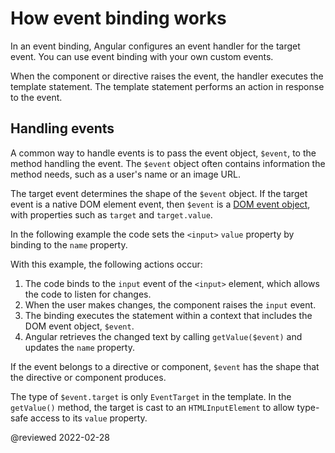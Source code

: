 
# How event binding works

In an event binding, Angular configures an event handler for the target event.
You can use event binding with your own custom events.

When the component or directive raises the event, the handler executes the template statement.
The template statement performs an action in response to the event.

## Handling events

A common way to handle events is to pass the event object, `$event`, to the method handling the event.
The `$event` object often contains information the method needs, such as a user's name or an image URL.

The target event determines the shape of the `$event` object.
If the target event is a native DOM element event, then `$event` is a [DOM event object](https://developer.mozilla.org/docs/Web/Events), with properties such as `target` and `target.value`.

In the following example the code sets the `<input>` `value` property by binding to the `name` property.

<code-example header="src/app/app.component.html" path="event-binding/src/app/app.component.html" region="event-binding-3"></code-example>

With this example, the following actions occur:

1.  The code binds to the `input` event of the `<input>` element, which allows the code to listen for changes.
1.  When the user makes changes, the component raises the `input` event.
1.  The binding executes the statement within a context that includes the DOM event object, `$event`.
1.  Angular retrieves the changed text by calling `getValue($event)` and updates the `name` property.

If the event belongs to a directive or component, `$event` has the shape that the directive or component produces.

<div class="alert is-helpful">

The type of `$event.target` is only `EventTarget` in the template.
In the `getValue()` method, the target is cast to an `HTMLInputElement` to allow type-safe access to its `value` property.

<code-example path="event-binding/src/app/app.component.ts" region="getValue"></code-example>

</div>

<!-- links -->

<!-- external links -->

<!-- end links -->

@reviewed 2022-02-28
